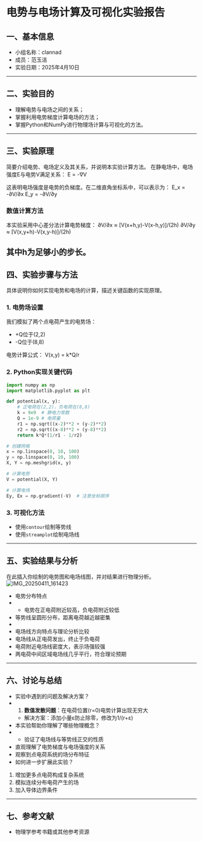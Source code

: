 # 电势与电场计算及可视化实验报告

## 一、基本信息

- 小组名称：clannad
- 成员：范玉洁
- 实验日期：2025年4月10日


---

## 二、实验目的

- 理解电势与电场之间的关系；
- 掌握利用电势梯度计算电场的方法；
- 掌握Python和NumPy进行物理场计算与可视化的方法。

---

## 三、实验原理

简要介绍电势、电场定义及其关系，并说明本实验计算方法。
在静电场中，电场强度E与电势V满足关系：
E = -∇V

这表明电场强度是电势的负梯度。在二维直角坐标系中，可以表示为：
E_x = -∂V/∂x
E_y = -∂V/∂y

### 数值计算方法
本实验采用中心差分法计算电势梯度：
∂V/∂x ≈ [V(x+h,y)-V(x-h,y)]/(2h)
∂V/∂y ≈ [V(x,y+h)-V(x,y-h)]/(2h)

其中h为足够小的步长。
---

## 四、实验步骤与方法

具体说明你如何实现电势和电场的计算，描述关键函数的实现原理。
### 1. 电势场设置
我们模拟了两个点电荷产生的电势场：
- +Q位于(2,2)
- -Q位于(8,8)

电势计算公式：
V(x,y) = k*Q/r

### 2. Python实现关键代码
```python
import numpy as np
import matplotlib.pyplot as plt

def potential(x, y):
    # 正电荷在(2,2)，负电荷在(8,8)
    k = 9e9  # 静电力常数
    Q = 1e-9 # 电荷量
    r1 = np.sqrt((x-2)**2 + (y-2)**2)
    r2 = np.sqrt((x-8)**2 + (y-8)**2)
    return k*Q*(1/r1 - 1/r2)

# 创建网格
x = np.linspace(0, 10, 100)
y = np.linspace(0, 10, 100)
X, Y = np.meshgrid(x, y)

# 计算电势
V = potential(X, Y)

# 计算电场
Ey, Ex = np.gradient(-V)  # 注意坐标顺序
```

### 3. 可视化方法
- 使用`contour`绘制等势线
- 使用`streamplot`绘制电场线
---

## 五、实验结果与分析

在此插入你绘制的电势图和电场线图，并对结果进行物理分析。
![IMG_20250411_161423](https://github.com/user-attachments/assets/9c963c0f-b2da-4038-9a5e-92464448ce77)

- 电势分布特点
- - 电势在正电荷附近较高，负电荷附近较低
- 等势线呈圆形分布，距离电荷越近越密集
- 
- 电场线方向特点与理论分析比较
- 电场线从正电荷发出，终止于负电荷
- 电荷附近电场线密度大，表示场强较强
- 两电荷中间区域电场线几乎平行，符合理论预期
---

## 六、讨论与总结

- 实验中遇到的问题及解决方案？
- 1. **数值发散问题**：在电荷位置(r=0)电势计算出现无穷大
   - 解决方案：添加小量ε防止除零，修改为1/(r+ε)
- 本实验帮助你理解了哪些物理概念？
- - 验证了电场线与等势线正交的性质
- 直观理解了电势梯度与电场强度的关系
- 观察到点电荷系统的场分布特征
- 如何进一步扩展此实验？
1. 增加更多点电荷构成复杂系统
2. 模拟连续分布电荷产生的场
3. 加入导体边界条件
---

## 七、参考文献

- 物理学参考书籍或其他参考资源
